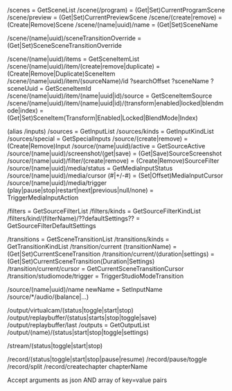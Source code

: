 /scenes = GetSceneList
/scene(/program) = (Get|Set)CurrentProgramScene
/scene/preview = (Get|Set)CurrentPreviewScene
/scene/(create|remove) = (Create|Remove)Scene
/scene/(name|uuid)/name = (Get|Set)SceneName

/scene/(name|uuid)/sceneTransitionOverride = (Get|Set)SceneSceneTransitionOverride

/scene/(name|uuid)/items = GetSceneItemList
/scene/(name|uuid)/item/(create|remove|duplicate) = (Create|Remove|Duplicate)SceneItem
/scene/(name|uuid)/item/(sourceName)/id ?searchOffset ?sceneName ?sceneUuid = GetSceneItemId
/scene/(name|uuid)/item/(name|uuid|id)/source = GetSceneItemSource
/scene/(name|uuid)/item/(name|uuid|id)/(transform|enabled|locked|blendmode|index) = (Get|Set)SceneItem(Transform|Enabled|Locked|BlendMode|Index)

(alias /inputs)
/sources = GetInputList
/sources/kinds = GetInputKindList
/sources/special = GetSpecialInputs
/source/(create|remove) = (Create|Remove)Input
/source/(name|uuid)/active = GetSourceActive
/source/(name|uuid)/screenshot/(get|save) = (Get|Save)SourceScreenshot
/source/(name|uuid)/filter/(create|remove) = (Create|Remove)SourceFilter
/source/(name|uuid)/media/status = GetMediaInputStatus
/source/(name|uuid)/media/cursor (#|+/-#) = (Set|Offset)MediaInputCursor
/source/(name|uuid)/media/trigger (play|pause|stop|restart|next|previous|null/none) = TriggerMediaInputAction

/filters = GetSourceFilterList
/filters/kinds = GetSourceFilterKindList
/filters/kind/(filterName)/??defaultSettings?? = GetSourceFilterDefaultSettings

/transitions = GetSceneTransitionList
/transitions/kinds = GetTransitionKindList
/transition/current (transitionName) = (Get|Set)CurrentSceneTransition
/transition/current/(duration|settings) = (Get|Set)CurrentSceneTransition(Duration|Settings)
/transition/current/cursor = GetCurrentSceneTransitionCursor
/transition/studiomode/trigger = TriggerStudioModeTransition

/source/(name|uuid)/name newName = SetInputName
/source/*/audio/(balance|…)

/output/virtualcam/(status|toggle|start|stop)
/output/replaybuffer/(status|starts|stop|toggle|save)
/output/replaybuffer/last
/outputs = GetOutputList
/output/(name)/(status|start|stop|toggle|settings)

/stream/(status|toggle|start|stop)

/record/(status|toggle|start|stop|pause|resume)
/record/pause/toggle
/record/split
/record/createchapter chapterName

Accept arguments as json AND array of key=value pairs